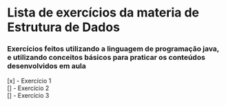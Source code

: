# Lista de exercícios da materia de Estrutura de Dados

### Exercícios feitos utilizando a linguagem de programação java, e utilizando conceitos básicos para praticar os conteúdos desenvolvidos em aula

[x] - Exercício 1 </br>
[] - Exercício 2 </br>
[] - Exercício 3 </br>